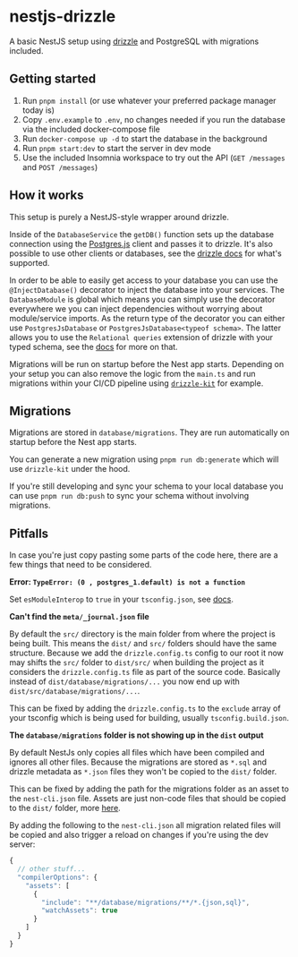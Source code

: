 # nestjs-drizzle

A basic NestJS setup using [drizzle](https://orm.drizzle.team/) and PostgreSQL with migrations included.

## Getting started

1. Run `pnpm install` (or use whatever your preferred package manager today is)
2. Copy `.env.example` to `.env`, no changes needed if you run the database via the included docker-compose file
3. Run `docker-compose up -d` to start the database in the background
4. Run `pnpm start:dev` to start the server in dev mode
5. Use the included Insomnia workspace to try out the API (`GET /messages` and `POST /messages`)

## How it works

This setup is purely a NestJS-style wrapper around drizzle.

Inside of the `DatabaseService` the `getDB()` function sets up the database connection using the [Postgres.js](https://github.com/porsager/postgres) client and passes it to drizzle. It's also possible to use other clients or databases, see the [drizzle docs](https://orm.drizzle.team/docs/installation-and-db-connection) for what's supported.

In order to be able to easily get access to your database you can use the `@InjectDatabase()` decorator to inject the database into your services. The `DatabaseModule` is global which means you can simply use the decorator everywhere we you can inject dependencies without worrying about module/service imports.
As the return type of the decorator you can either use `PostgresJsDatabase` or `PostgresJsDatabase<typeof schema>`. The latter allows you to use the `Relational queries` extension of drizzle with your typed schema, see the [docs](https://orm.drizzle.team/docs/rqb) for more on that.

Migrations will be run on startup before the Nest app starts. Depending on your setup you can also remove the logic from the `main.ts` and run migrations within your CI/CD pipeline using [`drizzle-kit`](https://orm.drizzle.team/kit-docs/overview) for example.

## Migrations

Migrations are stored in `database/migrations`. They are run automatically on startup before the Nest app starts.

You can generate a new migration using `pnpm run db:generate` which will use `drizzle-kit` under the hood.

If you're still developing and sync your schema to your local database you can use `pnpm run db:push` to sync your schema without involving migrations.

## Pitfalls

In case you're just copy pasting some parts of the code here, there are a few things that need to be considered.

**Error: `TypeError: (0 , postgres_1.default) is not a function`**

Set `esModuleInterop` to `true` in your `tsconfig.json`, see [docs](https://typescriptlang.org/tsconfig#esModuleInterop).

**Can't find the `meta/_journal.json` file**

By default the `src/` directory is the main folder from where the project is being built. This means the `dist/` and `src/` folders should have the same structure. Because we add the `drizzle.config.ts` config to our root it now may shifts the `src/` folder to `dist/src/` when building the project as it considers the `drizzle.config.ts` file as part of the source code. Basically instead of `dist/database/migrations/...` you now end up with `dist/src/database/migrations/...`.

This can be fixed by adding the `drizzle.config.ts` to the `exclude` array of your tsconfig which is being used for building, usually `tsconfig.build.json`.

**The `database/migrations` folder is not showing up in the `dist` output**

By default NestJs only copies all files which have been compiled and ignores all other files. Because the migrations are stored as `*.sql` and drizzle metadata as `*.json` files they won't be copied to the `dist/` folder.

This can be fixed by adding the path for the migrations folder as an asset to the `nest-cli.json` file. Assets are just non-code files that should be copied to the `dist/` folder, more [here](https://docs.nestjs.com/cli/monorepo#assets).

By adding the following to the `nest-cli.json` all migration related files will be copied and also trigger a reload on changes if you're using the dev server:

```javascript
{
  // other stuff...
  "compilerOptions": {
    "assets": [
      {
        "include": "**/database/migrations/**/*.{json,sql}",
        "watchAssets": true
      }
    ]
  }
}
```
